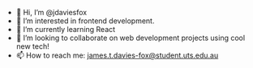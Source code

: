 - 👋 Hi, I’m @jdaviesfox
- 👀 I’m interested in frontend development.
- 🌱 I’m currently learning React
- 💞️ I’m looking to collaborate on web development projects using cool new tech!
- 📫 How to reach me: james.t.davies-fox@student.uts.edu.au
